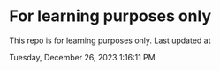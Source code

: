 # For learning purposes only
This repo is for learning purposes only.
Last updated at

Tuesday, December 26, 2023 1:16:11 PM

